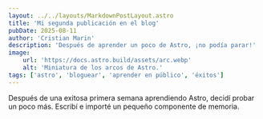```yaml
---
layout: ../../layouts/MarkdownPostLayout.astro
title: 'Mi segunda publicación en el blog'
pubDate: 2025-08-11
author: 'Cristian Marin'
description: 'Después de aprender un poco de Astro, ¡no podía parar!'
image:
    url: 'https://docs.astro.build/assets/arc.webp'
    alt: 'Miniatura de los arcos de Astro.'
tags: ['astro', 'bloguear', 'aprender en público', 'éxitos']
---
```

Después de una exitosa primera semana aprendiendo Astro, decidí probar un poco más. Escribí e importé un pequeño componente de memoria.